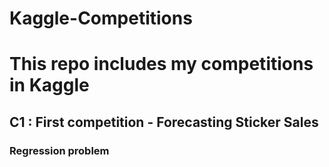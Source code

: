 # Kaggle-Competitions
# This repo includes my competitions in Kaggle

## C1 : First competition - Forecasting Sticker Sales
### Regression problem
